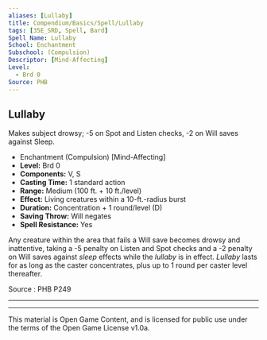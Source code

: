 ```yaml
---
aliases: [Lullaby]
title: Compendium/Basics/Spell/Lullaby
tags: [35E_SRD, Spell, Bard]
Spell Name: Lullaby
School: Enchantment
Subschool: (Compulsion)
Descriptor: [Mind-Affecting]
Level:
  - Brd 0
Source: PHB
---
```



## Lullaby

Makes subject drowsy; -5 on Spot and Listen checks, -2 on Will saves against Sleep.

*   Enchantment (Compulsion) [Mind-Affecting]
*   **Level:** Brd 0
*   **Components:** V, S
*   **Casting Time:** 1 standard action
*   **Range:** Medium (100 ft. + 10 ft./level)
*   **Effect:** Living creatures within a 10-ft.-radius burst
*   **Duration:** Concentration + 1 round/level (D)
*   **Saving Throw:** Will negates
*   **Spell Resistance:** Yes

<p>Any creature within the area that fails a Will save becomes drowsy and inattentive, taking a -5 penalty on Listen and Spot checks and a -2 penalty on Will saves against <i>sleep</i> effects while the <i>lullaby</i> is in effect. <i>Lullaby</i> lasts for as long as the caster concentrates, plus up to 1 round per caster level thereafter.</p><p> </p>

Source : PHB P249

---

---

This material is Open Game Content, and is licensed for public use under
the terms of the Open Game License v1.0a.
